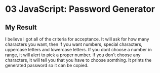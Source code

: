 # 03 JavaScript: Password Generator

## My Result

I believe I got all of the criteria for acceptance. It will ask for how many characters you want, then if you want numbers, special characters, uppercase letters and lowercase letters. If you dont choose a number in range, it will alert to pick a proper number. If you don't choose any characters, it will tell you that you have to choose somthing. It prints the generated password so it can be copied. 


